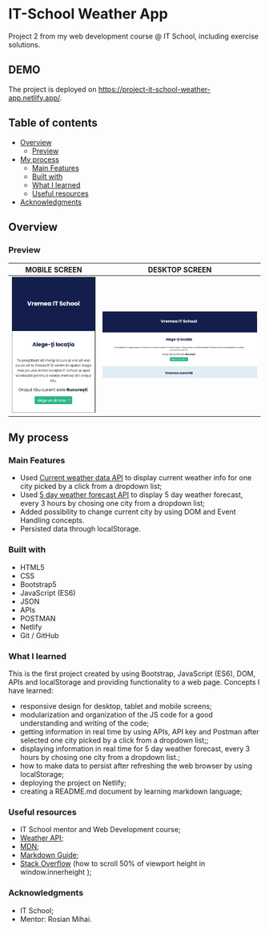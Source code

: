 # IT-School Weather App

Project 2 from my web development course @ IT School, including exercise solutions.

## DEMO 

The project is deployed on https://project-it-school-weather-app.netlify.app/.

## Table of contents

- [Overview](#overview)
  - [Preview](#preview)
- [My process](#my-process)
  - [Main Features](#main-features)
  - [Built with](#built-with)
  - [What I learned](#what-i-learned)
  - [Useful resources](#useful-resources)
- [Acknowledgments](#acknowledgments)

## Overview

### Preview 

 MOBILE SCREEN                         |     DESKTOP SCREEN                              
:-------------------------------------:|:--------------------------------------:
| ![](./screenshots/mobile%20view.png) | ![](./screenshots/desktop%20view.png) |



## My process

### Main Features

- Used [Current weather data API](https://openweathermap.org/current) to display current weather info for one city picked by a click from a dropdown list;
- Used [5 day weather forecast API](https://openweathermap.org/forecast5) to display 5 day weather forecast, every 3 hours by chosing one city from a dropdown list;
- Added possibility to change current city by using DOM and Event Handling concepts.
- Persisted data through localStorage. 


### Built with

- HTML5
- CSS
- Bootstrap5
- JavaScript (ES6)
- JSON
- APIs
- POSTMAN
- Netlify
- Git / GitHub

### What I learned

This is the first project created by using Bootstrap, JavaScript (ES6), DOM, APIs and localStorage and providing functionality to a web page.
Concepts I have learned:
- responsive design for desktop, tablet and mobile screens;
- modularization and organization of the JS code for a good understanding and writing of the code;
- getting information in real time by using APIs, API key and Postman after selected one city picked by a click from a dropdown list;;
- displaying information in real time for 5 day weather forecast, every 3 hours by chosing one city from a dropdown list.;
- how to make data to persist after refreshing the web browser by using localStorage;
- deploying the project on Netlify;
- creating a README.md document by learning markdown language;

### Useful resources 

- IT School mentor and Web Development course;
- [Weather API](https://openweathermap.org/api);
- [MDN](https://developer.mozilla.org/en-US/);
- [Markdown Guide](https://www.markdownguide.org/);
- [Stack Overflow](https://stackoverflow.com/questions/50323774/how-to-scroll-50-of-viewport-height-in-window-innerheight) (how to scroll 50% of viewport height in window.innerheight ); 


### Acknowledgments

- IT School;
- Mentor: Rosian Mihai. 



